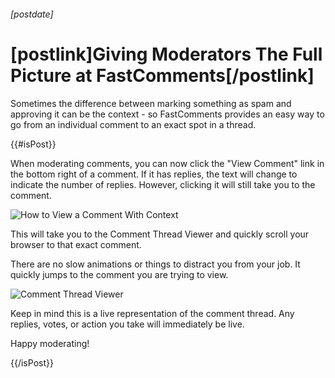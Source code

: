 ###### [postdate]
# [postlink]Giving Moderators The Full Picture at FastComments[/postlink]

Sometimes the difference between marking something as spam and approving it can be the context - so FastComments provides
an easy way to go from an individual comment to an exact spot in a thread.

{{#isPost}}

When moderating comments, you can now click the "View Comment" link in the bottom right of a comment.
If it has replies, the text will change to indicate the number of replies. However, clicking it will still take you
to the comment. 

<img 
    src="images/fc-moderator-view-comment.png"
    alt="How to View a Comment With Context"
    title="How to View a Comment With Context"
    class='lozad' />

This will take you to the Comment Thread Viewer and quickly scroll your browser to that exact comment.

There are no slow animations or things to distract you from your job. It quickly jumps to the comment you are trying to view.

<img 
    src="images/fc-moderator-view-comment-thread.png"
    alt="Comment Thread Viewer"
    title="Comment Thread Viewer"
    class='lozad' />

Keep in mind this is a live representation of the comment thread. Any replies, votes, or action you take will immediately be live.

Happy moderating!

{{/isPost}}
